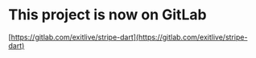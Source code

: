 # This project is now on GitLab

[https://gitlab.com/exitlive/stripe-dart](https://gitlab.com/exitlive/stripe-dart)

